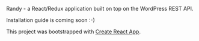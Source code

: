 Randy - a React/Redux application built on top on the WordPress REST API.

Installation guide is coming soon :-)

This project was bootstrapped with [Create React App](https://github.com/facebookincubator/create-react-app).
